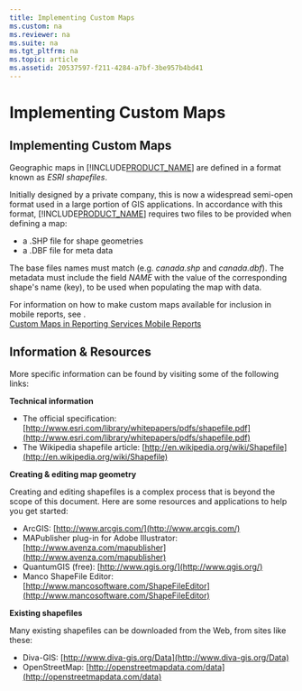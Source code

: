 ```yaml
---
title: Implementing Custom Maps
ms.custom: na
ms.reviewer: na
ms.suite: na
ms.tgt_pltfrm: na
ms.topic: article
ms.assetid: 20537597-f211-4284-a7bf-3be957b4bd41
---
```

# Implementing Custom Maps
## Implementing Custom Maps  
  
Geographic maps in [!INCLUDE[PRODUCT_NAME](../../Topics/TopicNameNotContainA/includes/PRODUCT_NAME.md)] are defined in a format known as *ESRI shapefiles*.  
  
Initially designed by a private company, this is now a widespread semi-open format used in a large portion of GIS applications. In accordance with this format, [!INCLUDE[PRODUCT_NAME](../../Topics/TopicNameNotContainA/includes/SHORT_PRODUCT_NAME.md)] requires two files to be provided when defining a map:  
  
- a .SHP file for shape geometries  
- a .DBF file for meta data  
  
The base files names must match (e.g. *canada.shp* and *canada.dbf*). The metadata must include the field *NAME* with the value of the corresponding shape's name (key), to be used when populating the map with data.  
  
For information on how to make custom maps available for inclusion in mobile reports, see .  
  [Custom Maps in Reporting Services Mobile Reports](../../Topics/TopicNameNotContainA/Custom-maps-in-Reporting-Services-mobile-reports.md)
## Information & Resources  
  
More specific information can be found by visiting some of the following links:  
  
**Technical information**  
  
- The official specification: [http://www.esri.com/library/whitepapers/pdfs/shapefile.pdf](http://www.esri.com/library/whitepapers/pdfs/shapefile.pdf)  
- The Wikipedia shapefile article: [http://en.wikipedia.org/wiki/Shapefile](http://en.wikipedia.org/wiki/Shapefile)  
  
**Creating & editing map geometry**  
  
Creating and editing shapefiles is a complex process that is beyond the scope of this document. Here are some resources and applications to help you get started:  
  
- ArcGIS: [http://www.arcgis.com/](http://www.arcgis.com/)  
- MAPublisher plug-in for Adobe Illustrator: [http://www.avenza.com/mapublisher](http://www.avenza.com/mapublisher)  
- QuantumGIS (free): [http://www.qgis.org/](http://www.qgis.org/)  
- Manco ShapeFile Editor: [http://www.mancosoftware.com/ShapeFileEditor](http://www.mancosoftware.com/ShapeFileEditor)  
  
**Existing shapefiles**  
  
Many existing shapefiles can be downloaded from the Web, from sites like these:  
  
- Diva-GIS: [http://www.diva-gis.org/Data](http://www.diva-gis.org/Data)  
- OpenStreetMap: [http://openstreetmapdata.com/data](http://openstreetmapdata.com/data)  
  

